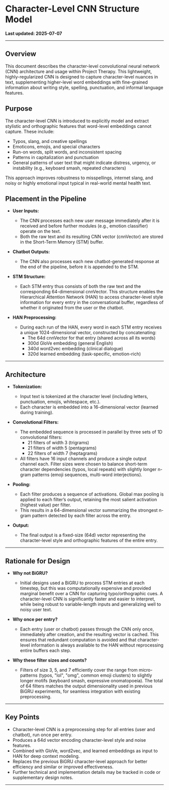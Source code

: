 # Character-Level CNN Structure Model

**Last updated: 2025-07-07**

---

## Overview

This document describes the character-level convolutional neural network (CNN) architecture and usage within Project Therapy. This lightweight, highly-regularized CNN is designed to capture character-level nuances in text, supplementing higher-level word embeddings with fine-grained information about writing style, spelling, punctuation, and informal language features.

## Purpose

The character-level CNN is introduced to explicitly model and extract stylistic and orthographic features that word-level embeddings cannot capture. These include:

- Typos, slang, and creative spellings
- Emoticons, emojis, and special characters
- Run-on words, split words, and inconsistent spacing
- Patterns in capitalization and punctuation
- General patterns of user text that might indicate distress, urgency, or instability (e.g., keyboard smash, repeated characters)

This approach improves robustness to misspellings, internet slang, and noisy or highly emotional input typical in real-world mental health text.

## Placement in the Pipeline

- **User Inputs:**

  - The CNN processes each new user message immediately after it is received and before further modules (e.g., emotion classifier) operate on the text.
  - Both the raw text and its resulting CNN vector (cnnVector) are stored in the Short-Term Memory (STM) buffer.
- **Chatbot Outputs:**

  - The CNN also processes each new chatbot-generated response at the end of the pipeline, before it is appended to the STM.
- **STM Structure:**

  - Each STM entry thus consists of both the raw text and the corresponding 64-dimensional cnnVector. This structure enables the Hierarchical Attention Network (HAN) to access character-level style information for every entry in the conversational buffer, regardless of whether it originated from the user or the chatbot.
- **HAN Preprocessing:**

  - During each run of the HAN, every word in each STM entry receives a unique 1024-dimensional vector, constructed by concatenating:
    - The 64d cnnVector for that entry (shared across all its words)
    - 300d GloVe embedding (general English)
    - 340d word2vec embedding (clinical dialogue)
    - 320d learned embedding (task-specific, emotion-rich)

---

## Architecture

- **Tokenization:**

  - Input text is tokenized at the character level (including letters, punctuation, emojis, whitespace, etc.).
  - Each character is embedded into a 16-dimensional vector (learned during training).
- **Convolutional Filters:**

  - The embedded sequence is processed in parallel by three sets of 1D convolutional filters:
    - 21 filters of width 3 (trigrams)
    - 21 filters of width 5 (pentagrams)
    - 22 filters of width 7 (heptagrams)
  - All filters have 16 input channels and produce a single output channel each. Filter sizes were chosen to balance short-term character dependencies (typos, local repeats) with slightly longer n-gram patterns (emoji sequences, multi-word interjections).
- **Pooling:**

  - Each filter produces a sequence of activations. Global max pooling is applied to each filter’s output, retaining the most salient activation (highest value) per filter.
  - This results in a 64-dimensional vector summarizing the strongest n-gram pattern detected by each filter across the entry.
- **Output:**

  - The final output is a fixed-size (64d) vector representing the character-level style and orthographic features of the entire entry.

---

## Rationale for Design

- **Why not BiGRU?**

  - Initial designs used a BiGRU to process STM entries at each timestep, but this was computationally expensive and provided marginal benefit over a CNN for capturing typo/orthographic cues. A character-level CNN is significantly faster and easier to interpret, while being robust to variable-length inputs and generalizing well to noisy user text.
- **Why once per entry?**

  - Each entry (user or chatbot) passes through the CNN only once, immediately after creation, and the resulting vector is cached. This ensures that redundant computation is avoided and that character-level information is always available to the HAN without reprocessing entire buffers each step.
- **Why these filter sizes and counts?**

  - Filters of size 3, 5, and 7 efficiently cover the range from micro-patterns (typos, "lol", "omg", common emoji clusters) to slightly longer motifs (keyboard smash, expressive onomatopoeia). The total of 64 filters matches the output dimensionality used in previous BiGRU experiments, for seamless integration with existing preprocessing.

---

## Key Points

- Character-level CNN is a preprocessing step for all entries (user and chatbot), run once per entry.
- Produces a 64d vector encoding character-level style and noise features.
- Combined with GloVe, word2vec, and learned embeddings as input to HAN for deep context modeling.
- Replaces the previous BiGRU character-level approach for better efficiency and similar or improved effectiveness.
- Further technical and implementation details may be tracked in code or supplementary design notes.

---
